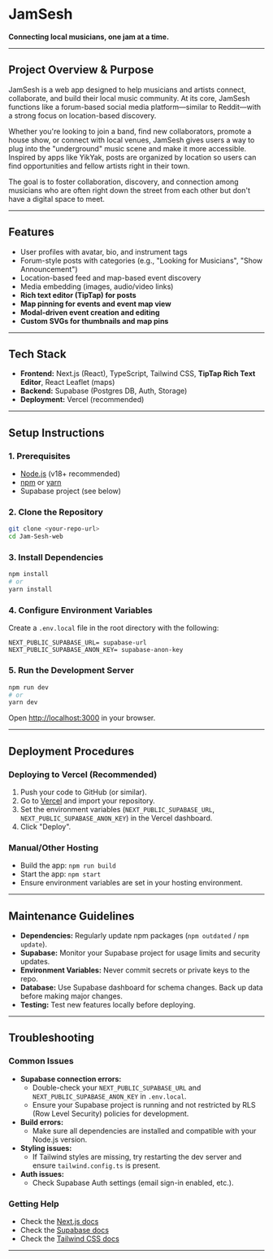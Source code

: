 # JamSesh

**Connecting local musicians, one jam at a time.**

---

## Project Overview & Purpose

JamSesh is a web app designed to help musicians and artists connect, collaborate, and build their local music community. At its core, JamSesh functions like a forum-based social media platform—similar to Reddit—with a strong focus on location-based discovery.

Whether you're looking to join a band, find new collaborators, promote a house show, or connect with local venues, JamSesh gives users a way to plug into the "underground" music scene and make it more accessible. Inspired by apps like YikYak, posts are organized by location so users can find opportunities and fellow artists right in their town.

The goal is to foster collaboration, discovery, and connection among musicians who are often right down the street from each other but don't have a digital space to meet.

---

## Features
- User profiles with avatar, bio, and instrument tags
- Forum-style posts with categories (e.g., "Looking for Musicians", "Show Announcement")
- Location-based feed and map-based event discovery
- Media embedding (images, audio/video links)
- **Rich text editor (TipTap) for posts**
- **Map pinning for events and event map view**
- **Modal-driven event creation and editing**
- **Custom SVGs for thumbnails and map pins**

---

## Tech Stack
- **Frontend:** Next.js (React), TypeScript, Tailwind CSS, **TipTap Rich Text Editor**, React Leaflet (maps)
- **Backend:** Supabase (Postgres DB, Auth, Storage)
- **Deployment:** Vercel (recommended)

---

## Setup Instructions

### 1. Prerequisites
- [Node.js](https://nodejs.org/) (v18+ recommended)
- [npm](https://www.npmjs.com/) or [yarn](https://yarnpkg.com/)
- Supabase project (see below)

### 2. Clone the Repository
```bash
git clone <your-repo-url>
cd Jam-Sesh-web
```

### 3. Install Dependencies
```bash
npm install
# or
yarn install
```

### 4. Configure Environment Variables
Create a `.env.local` file in the root directory with the following:
```
NEXT_PUBLIC_SUPABASE_URL= supabase-url
NEXT_PUBLIC_SUPABASE_ANON_KEY= supabase-anon-key
```


### 5. Run the Development Server
```bash
npm run dev
# or
yarn dev
```
Open [http://localhost:3000](http://localhost:3000) in your browser.

---

## Deployment Procedures

### Deploying to Vercel (Recommended)
1. Push your code to GitHub (or similar).
2. Go to [Vercel](https://vercel.com/) and import your repository.
3. Set the environment variables (`NEXT_PUBLIC_SUPABASE_URL`, `NEXT_PUBLIC_SUPABASE_ANON_KEY`) in the Vercel dashboard.
4. Click "Deploy".

### Manual/Other Hosting
- Build the app: `npm run build`
- Start the app: `npm start`
- Ensure environment variables are set in your hosting environment.

---

## Maintenance Guidelines
- **Dependencies:** Regularly update npm packages (`npm outdated` / `npm update`).
- **Supabase:** Monitor your Supabase project for usage limits and security updates.
- **Environment Variables:** Never commit secrets or private keys to the repo.
- **Database:** Use Supabase dashboard for schema changes. Back up data before making major changes.
- **Testing:** Test new features locally before deploying.

---

## Troubleshooting

### Common Issues
- **Supabase connection errors:**
  - Double-check your `NEXT_PUBLIC_SUPABASE_URL` and `NEXT_PUBLIC_SUPABASE_ANON_KEY` in `.env.local`.
  - Ensure your Supabase project is running and not restricted by RLS (Row Level Security) policies for development.
- **Build errors:**
  - Make sure all dependencies are installed and compatible with your Node.js version.
- **Styling issues:**
  - If Tailwind styles are missing, try restarting the dev server and ensure `tailwind.config.ts` is present.
- **Auth issues:**
  - Check Supabase Auth settings (email sign-in enabled, etc.).

### Getting Help
- Check the [Next.js docs](https://nextjs.org/docs)
- Check the [Supabase docs](https://supabase.com/docs)
- Check the [Tailwind CSS docs](https://tailwindcss.com/docs)

---

